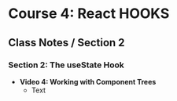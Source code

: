 # Course 4: React HOOKS
## Class Notes / Section 2

### Section 2: The useState Hook
- __Video 4: Working with Component Trees__
  - Text 
